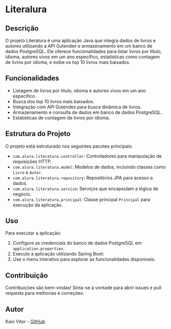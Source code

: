 # Literalura

## Descrição
O projeto Literatura é uma aplicação Java que integra dados de livros e autores utilizando a API Gutendex e armazenamento em um banco de dados PostgreSQL. Ele oferece funcionalidades para listar livros por título, idioma, autores vivos em um ano específico, estatísticas como contagem de livros por idioma, e exibe os top 10 livros mais baixados.

## Funcionalidades

- Listagem de livros por título, idioma e autores vivos em um ano específico.
- Busca dos top 10 livros mais baixados.
- Integração com API Gutendex para busca dinâmica de livros.
- Armazenamento e consulta de dados em banco de dados PostgreSQL.
- Estatísticas de contagem de livros por idioma.

## Estrutura do Projeto

O projeto está estruturado nos seguintes pacotes principais:

- `com.alura.literatura.controller`: Controladores para manipulação de requisições HTTP.
- `com.alura.literatura.model`: Modelos de dados, incluindo classes como `Livro` e `Autor`.
- `com.alura.literatura.repository`: Repositórios JPA para acesso a dados.
- `com.alura.literatura.service`: Serviços que encapsulam a lógica de negócio.
- `com.alura.literatura.principal`: Classe principal `Principal` para execução da aplicação.

## Uso

Para executar a aplicação:

1. Configure as credenciais do banco de dados PostgreSQL em `application.properties`.
2. Execute a aplicação utilizando Spring Boot:
3. Use o menu interativo para explorar as funcionalidades disponíveis.

## Contribuição

Contribuições são bem-vindas! Sinta-se à vontade para abrir issues e pull requests para melhorias e correções.

## Autor

Kaio Vitor - [GitHub](https://github.com/Kaio-0708)
